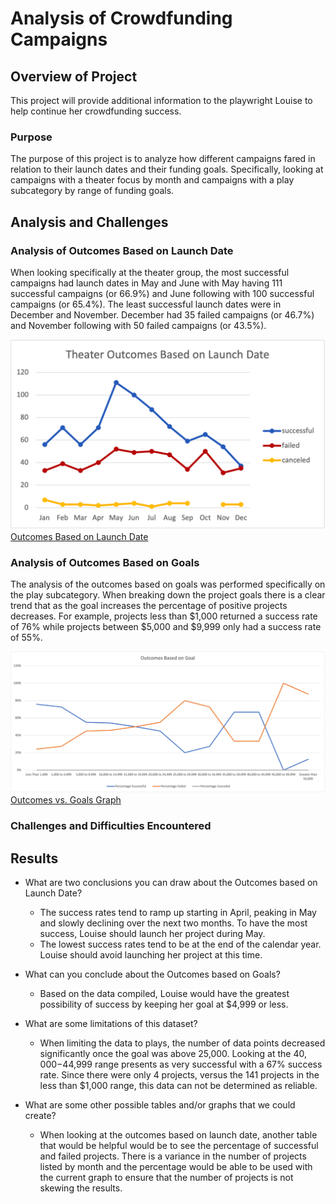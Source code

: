 # Analysis of Crowdfunding Campaigns

## Overview of Project
This project will provide additional information to the playwright Louise to help continue her crowdfunding success.
### Purpose
The purpose of this project is to analyze how different campaigns fared in relation to their launch dates and their funding goals.  Specifically, looking at campaigns with a theater focus by month and campaigns with a play subcategory by range of funding goals.
## Analysis and Challenges
### Analysis of Outcomes Based on Launch Date
When looking specifically at the theater group, the most successful campaigns had launch dates in May and June with May having 111 successful campaigns (or 66.9%) and June following with 100 successful campaigns (or 65.4%).  The least successful launch dates were in December and November.  December had 35 failed campaigns (or 46.7%) and November following with 50 failed campaigns (or 43.5%).

![Outcomes Based on Launch Date](/Resources/Theater_Outcomes_vs_Launch.png)
[Outcomes Based on Launch Date](/Resources/Theater_Outcomes_vs_Launch.png)

### Analysis of Outcomes Based on Goals
The analysis of the outcomes based on goals was performed specifically on the play subcategory.  When breaking down the project goals there is a clear trend that as the goal increases the percentage of positive projects decreases.  For example, projects less than $1,000 returned a success rate of 76% while projects between $5,000 and $9,999 only had a success rate of 55%.


![Outcomes vs. Goals Graph](/Resources/Outcomes_vs_Goals.png)
[Outcomes vs. Goals Graph](/Resources/Outcomes_vs_Goals.png)

### Challenges and Difficulties Encountered

## Results
- What are two conclusions you can draw about the Outcomes based on Launch Date?
  - The success rates tend to ramp up starting in April, peaking in May and slowly declining over the next two months.  To have the most success, Louise should launch her project during May.
  - The lowest success rates tend to be at the end of the calendar year.  Louise should avoid launching her project at this time.  

- What can you conclude about the Outcomes based on Goals?
  - Based on the data compiled, Louise would have the greatest possibility of success by keeping her goal at $4,999 or less.

- What are some limitations of this dataset?
  - When limiting the data to plays, the number of data points decreased significantly once the goal was above 25,000.  Looking at the $40,000-$44,999 range presents as very successful with a 67% success rate.  Since there were only 4 projects, versus the 141 projects in the less than $1,000 range, this data can not be determined as reliable.

- What are some other possible tables and/or graphs that we could create?
  - When looking at the outcomes based on launch date, another table that would be helpful would be to see the percentage of successful and failed projects.  There is a variance in the number of projects listed by month and the percentage would be able to be used with the current graph to ensure that the number of projects is not skewing the results.

